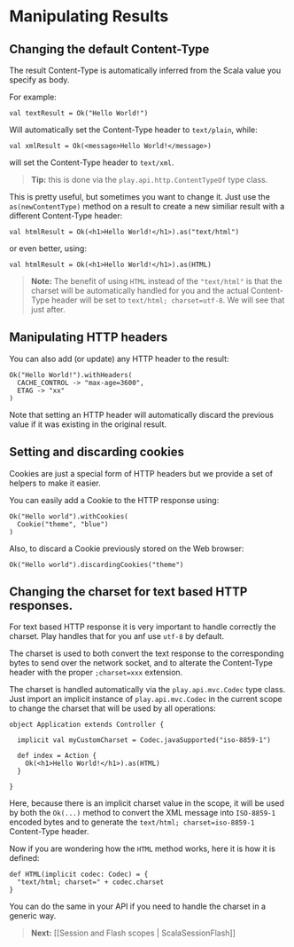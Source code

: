 # Manipulating Results

## Changing the default Content-Type

The result Content-Type is automatically inferred from the Scala value you specify as body.

For example:

```
val textResult = Ok("Hello World!")
```

Will automatically set the Content-Type header to `text/plain`, while:

```
val xmlResult = Ok(<message>Hello World!</message>)
```

will set the Content-Type header to `text/xml`.

> **Tip:** this is done via the `play.api.http.ContentTypeOf` type class.

This is pretty useful, but sometimes you want to change it. Just use the `as(newContentType)` method on a result to create a new similiar result with a different Content-Type header:

```
val htmlResult = Ok(<h1>Hello World!</h1>).as("text/html")
```

or even better, using:

```
val htmlResult = Ok(<h1>Hello World!</h1>).as(HTML)
```

> **Note:** The benefit of using `HTML` instead of the `"text/html"` is that the charset will be automatically handled for you and the actual Content-Type header will be set to `text/html; charset=utf-8`. We will see that just after.

## Manipulating HTTP headers

You can also add (or update) any HTTP header to the result:

```
Ok("Hello World!").withHeaders(
  CACHE_CONTROL -> "max-age=3600", 
  ETAG -> "xx"
)
```

Note that setting an HTTP header will automatically discard the previous value if it was existing in the original result.

## Setting and discarding cookies

Cookies are just a special form of HTTP headers but we provide a set of helpers to make it easier.

You can easily add a Cookie to the HTTP response using:

```
Ok("Hello world").withCookies(
  Cookie("theme", "blue")
)
```

Also, to discard a Cookie previously stored on the Web browser:

```
Ok("Hello world").discardingCookies("theme")
```

## Changing the charset for text based HTTP responses.

For text based HTTP response it is very important to handle correctly the charset. Play handles that for you anf use `utf-8` by default.

The charset is used to both convert the text response to the corresponding bytes to send over the network socket, and to alterate the Content-Type header with the proper `;charset=xxx` extension.

The charset is handled automatically via the `play.api.mvc.Codec` type class. Just import an implicit instance of `play.api.mvc.Codec` in the current scope to change the charset that will be used by all operations:

```
object Application extends Controller {
    
  implicit val myCustomCharset = Codec.javaSupported("iso-8859-1")
    
  def index = Action {
    Ok(<h1>Hello World!</h1>).as(HTML)
  }
    
}
```

Here, because there is an implicit charset value in the scope, it will be used by both the `Ok(...)` method to convert the XML message into `ISO-8859-1` encoded bytes and to generate the `text/html; charset=iso-8859-1` Content-Type header.

Now if you are wondering how the `HTML` method works, here it is how it is defined:

```
def HTML(implicit codec: Codec) = {
  "text/html; charset=" + codec.charset
}
```

You can do the same in your API if you need to handle the charset in a generic way.

> **Next:** [[Session and Flash scopes | ScalaSessionFlash]]